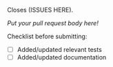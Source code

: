 Closes (ISSUES HERE).

_Put your pull request body here!_

Checklist before submitting:

- [ ] Added/updated relevant tests
- [ ] Added/updated documentation
